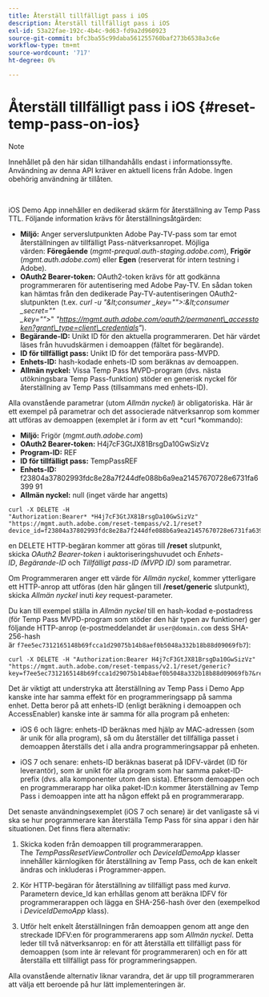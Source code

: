 ```yaml
---
title: Återställ tillfälligt pass i iOS
description: Återställ tillfälligt pass i iOS
exl-id: 53a22fae-192c-4b4c-9d63-fd9a2d960923
source-git-commit: bfc3ba55c99daba561255760baf273b6538a3c6e
workflow-type: tm+mt
source-wordcount: '717'
ht-degree: 0%

---
```


# Återställ tillfälligt pass i iOS {#reset-temp-pass-on-ios}

>[!NOTE]
>
>Innehållet på den här sidan tillhandahålls endast i informationssyfte. Användning av denna API kräver en aktuell licens från Adobe. Ingen obehörig användning är tillåten.

</br>

iOS Demo App innehåller en dedikerad skärm för återställning av Temp Pass TTL. Följande information krävs för återställningsåtgärden:

- **Miljö:** Anger serverslutpunkten Adobe Pay-TV-pass som tar emot återställningen av tillfälligt Pass-nätverksanropet. Möjliga värden: **Föregående** (*mgmt-prequal.auth-staging.adobe.com*), **Frigör** (*mgmt.auth.adobe.com*) eller **Egen** (reserverat för intern testning i Adobe).
- **OAuth2 Bearer-token:** OAuth2-token krävs för att godkänna programmeraren för autentisering med Adobe Pay-TV. En sådan token kan hämtas från den dedikerade Pay-TV-autentiseringen OAuth2-slutpunkten (t.ex. *curl -u &quot;\&lt;consumer _key=&quot;&quot;>:\&lt;consumer _secret=&quot;&quot; _key=&quot;&quot;>*&quot; *&quot;https://mgmt.auth.adobe.com/oauth2/permanent\_accesstoken?grant\_type=client\_credentials&quot;*).
- **Begärande-ID:** Unikt ID för den aktuella programmeraren. Det här värdet läses från huvudskärmen i demoappen (fältet för begärande).
- **ID för tillfälligt pass:** Unikt ID för det temporära pass-MVPD.
- **Enhets-ID:** hash-kodade enhets-ID som beräknas av demoappen.
- **Allmän nyckel:** Vissa Temp Pass MVPD-program (dvs. nästa utökningsbara Temp Pass-funktion) stöder en generisk nyckel för återställning av Temp Pass (tillsammans med enhets-ID).

Alla ovanstående parametrar (utom *Allmän nyckel*) är obligatoriska. Här är ett exempel på parametrar och det associerade nätverksanrop som kommer att utföras av demoappen (exemplet är i form av ett *curl *kommando):

- **Miljö:** Frigör (*mgmt.auth.adobe.com*)
- **OAuth2 Bearer-token:** H4j7cF3GtJX81BrsgDa10GwSizVz
- **Program-ID:** REF
- **ID för tillfälligt pass:** TempPassREF
- **Enhets-ID:** f23804a37802993fdc8e28a7f244dfe088b6a9ea21457670728e6731fa6399 91 
- **Allmän nyckel:** null (inget värde har angetts)

```curl
curl -X DELETE -H "Authorization:Bearer* *H4j7cF3GtJX81BrsgDa10GwSizVz" "https://mgmt.auth.adobe.com/reset-tempass/v2.1/reset?device_id=f23804a37802993fdc8e28a7f244dfe088b6a9ea21457670728e6731fa639991&requestor_id=REF&mvpd_id=TempPassREF"
```

en DELETE HTTP-begäran kommer att göras till **/reset** slutpunkt, skicka *OAuth2 Bearer-token* i auktoriseringshuvudet och *Enhets-ID*, *Begärande-ID* och *Tillfälligt pass-ID (MVPD ID)* som parametrar.

Om Programmeraren anger ett värde för *Allmän nyckel*, kommer ytterligare ett HTTP-anrop att utföras (den här gången till **/reset/generic** slutpunkt), skicka *Allmän nyckel* inuti *key* request-parameter.

Du kan till exempel ställa in *Allmän nyckel* till en hash-kodad e-postadress (för Temp Pass MVPD-program som stöder den här typen av funktioner) ger följande HTTP-anrop (e-postmeddelandet är `user@domain.com` dess SHA-256-hash är `f7ee5ec7312165148b69fcca1d29075b14b8aef0b5048a332b18b88d09069fb7`):

```curl
curl -X DELETE -H "Authorization:Bearer H4j7cF3GtJX81BrsgDa10GwSizVz"
"https://mgmt.auth.adobe.com/reset-tempass/v2.1/reset/generic?key=f7ee5ec7312165148b69fcca1d29075b14b8aef0b5048a332b18b88d09069fb7&requestor_id=REF&mvpd_id=TempPassREF"
```

Det är viktigt att understryka att återställning av Temp Pass i Demo App kanske inte har samma effekt för en programmeringsapp på samma enhet. Detta beror på att enhets-ID (enligt beräkning i demoappen och AccessEnabler) kanske inte är samma för alla program på enheten:

- iOS 6 och lägre: enhets-ID beräknas med hjälp av MAC-adressen (som är unik för alla program), så om du återställer det tillfälliga passet i demoappen återställs det i alla andra programmeringsappar på enheten.

- iOS 7 och senare: enhets-ID beräknas baserat på IDFV-värdet (ID för leverantör), som är unikt för alla program som har samma paket-ID-prefix (dvs. alla komponenter utom den sista). Eftersom demoappen och en programmerarapp har olika paket-ID:n kommer återställning av Temp Pass i demoappen inte att ha någon effekt på en programmerarapp.

Det senaste användningsexemplet (iOS 7 och senare) är det vanligaste så vi ska se hur programmerare kan återställa Temp Pass för sina appar i den här situationen. Det finns flera alternativ:

1. Skicka koden från demoappen till programmerarappen. The *TempPassResetViewController* och *DeviceIdDemoApp* klasser innehåller kärnlogiken för återställning av Temp Pass, och de kan enkelt ändras och inkluderas i Programmer-appen.

1. Kör HTTP-begäran för återställning av tillfälligt pass med *kurva*. Parametern device\_Id kan erhållas genom att beräkna IDFV för programmerarappen och lägga en SHA-256-hash över den (exempelkod i *DeviceIdDemoApp* klass).

1. Utför helt enkelt återställningen från demoappen genom att ange den streckade IDFV:en för programmerarens app som *Allmän nyckel*. Detta leder till två nätverksanrop: en för att återställa ett tillfälligt pass för demoappen (som inte är relevant för programmeraren) och en för att återställa ett tillfälligt pass för programmeringsappen.

Alla ovanstående alternativ liknar varandra, det är upp till programmeraren att välja ett beroende på hur lätt implementeringen är.
